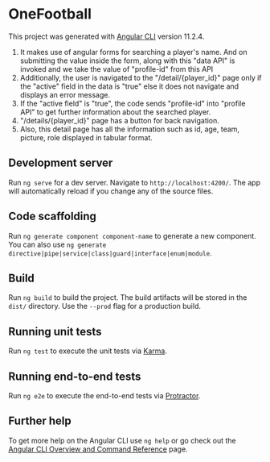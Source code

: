 # OneFootball

This project was generated with [Angular CLI](https://github.com/angular/angular-cli) version 11.2.4.

1. It makes use of angular forms for searching a player's name. And on submitting the value inside the form, along with this "data API" is invoked and we take the value of  "profile-id" from this API 
2. Additionally, the user is navigated to the "/detail/{player_id}" page only if the "active" field in the data is "true" else it does not navigate and displays an error message.
3. If the "active field" is "true", the code sends "profile-id" into "profile API" to get further information about the searched player.
4. "/details/{player_id}" page has a button for back navigation.
5. Also, this detail page has all the information such as id, age, team, picture, role displayed in tabular format.


## Development server

Run `ng serve` for a dev server. Navigate to `http://localhost:4200/`. The app will automatically reload if you change any of the source files.

## Code scaffolding

Run `ng generate component component-name` to generate a new component. You can also use `ng generate directive|pipe|service|class|guard|interface|enum|module`.

## Build

Run `ng build` to build the project. The build artifacts will be stored in the `dist/` directory. Use the `--prod` flag for a production build.

## Running unit tests

Run `ng test` to execute the unit tests via [Karma](https://karma-runner.github.io).

## Running end-to-end tests

Run `ng e2e` to execute the end-to-end tests via [Protractor](http://www.protractortest.org/).

## Further help

To get more help on the Angular CLI use `ng help` or go check out the [Angular CLI Overview and Command Reference](https://angular.io/cli) page.
